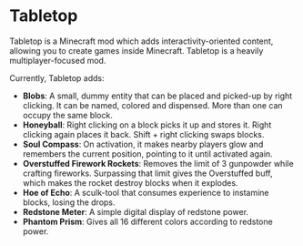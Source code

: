 # Tabletop

Tabletop is a Minecraft mod which adds interactivity-oriented content, allowing you to create games inside Minecraft. Tabletop is a heavily multiplayer-focused mod.

Currently, Tabletop adds:

- **Blobs**: A small, dummy entity that can be placed and picked-up by right clicking. It can be named, colored and dispensed. More than one can occupy the same block.
- **Honeyball**: Right clicking on a block picks it up and stores it. Right clicking again places it back. Shift + right clicking swaps blocks.
- **Soul Compass**: On activation, it makes nearby players glow and remembers the current position, pointing to it until activated again.
- **Overstuffed Firework Rockets**: Removes the limit of 3 gunpowder while crafting fireworks. Surpassing that limit gives the Overstuffed buff, which makes the rocket destroy blocks when it explodes.
- **Hoe of Echo**: A sculk-tool that consumes experience to instamine blocks, losing the drops.
- **Redstone Meter**: A simple digital display of redstone power.
- **Phantom Prism**: Gives all 16 different colors according to redstone power.
